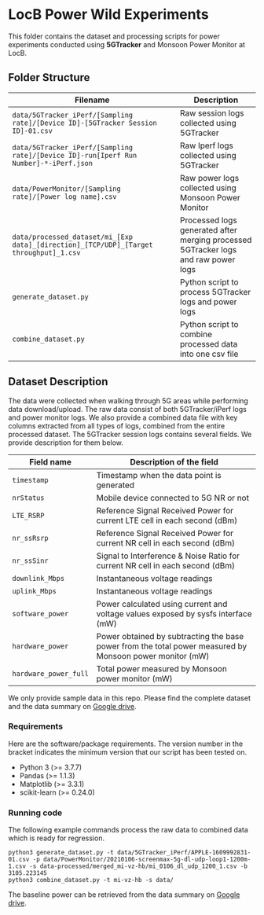 # LocB Power Wild Experiments

This folder contains the dataset and processing scripts for power experiments conducted using **5GTracker** and Monsoon Power Monitor at LocB.

## Folder Structure   

| Filename                    | Description                                                                                                |
|-----------------------------|------------------------------------------------------------------------------------------------------------|
| `data/5GTracker_iPerf/[Sampling rate]/[Device ID]-[5GTracker Session ID]-01.csv` | Raw session logs collected using 5GTracker |
| `data/5GTracker_iPerf/[Sampling rate]/[Device ID]-run[Iperf Run Number]-*-iPerf.json` | Raw Iperf logs collected using 5GTracker |
| `data/PowerMonitor/[Sampling rate]/[Power log name].csv`           | Raw power logs collected using Monsoon Power Monitor |
| `data/processed_dataset/mi_[Exp data]_[direction]_[TCP/UDP]_[Target throughput]_1.csv`		| Processed logs generated after merging processed 5GTracker logs and raw power logs |
| `generate_dataset.py`           | Python script to process 5GTracker logs and power logs |
| `combine_dataset.py`           | Python script to combine processed data into one csv file |

## Dataset Description

The data were collected when walking through 5G areas while performing data download/upload. The raw data consist of both 5GTracker/iPerf logs and power monitor logs. We also provide a combined data file with key columns extracted from all types of logs, combined from the entire processed dataset. The 5GTracker session logs contains several fields. We provide description for them below.

| Field name           | Description of the field                                           |
|----------------------|--------------------------------------------------------------------|
| `timestamp`      | Timestamp when the data point is generated |
| `nrStatus`      | Mobile device connected to 5G NR or not |
| `LTE_RSRP`      | Reference Signal Received Power for current LTE cell in each second (dBm) |
| `nr_ssRsrp`      | Reference Signal Received Power for current NR cell in each second (dBm) |
| `nr_ssSinr`      | Signal to Interference & Noise Ratio for current NR cell in each second (dBm) |
| `downlink_Mbps`      | Instantaneous voltage readings |
| `uplink_Mbps`      | Instantaneous voltage readings |
| `software_power`      | Power calculated using current and voltage values exposed by sysfs interface (mW) |
| `hardware_power`      | Power obtained by subtracting the base power from the total power measured by Monsoon power monitor (mW) |
| `hardware_power_full`      | Total power measured by Monsoon power monitor (mW) |

We only provide sample data in this repo. Please find the complete dataset and the data summary on [Google drive](https://drive.google.com/drive/folders/17DBed12BaHQtEJmSdcZW2wM_sUwW29XO?usp=sharing).

### Requirements

Here are the software/package requirements. The version number in the bracket indicates the minimum version that our script has been tested on.

- Python 3 (>= 3.7.7)
- Pandas (>= 1.1.3)
- Matplotlib (>= 3.3.1)
- scikit-learn (>= 0.24.0)

### Running code

The following example commands process the raw data to combined data which is ready for regression.

```
python3 generate_dataset.py -t data/5GTracker_iPerf/APPLE-1609992831-01.csv -p data/PowerMonitor/20210106-screenmax-5g-dl-udp-loop1-1200m-1.csv -s data-processed/merged_mi-vz-hb/mi_0106_dl_udp_1200_1.csv -b 3105.223145
python3 combine_dataset.py -t mi-vz-hb -s data/
```

The baseline power can be retrieved from the data summary on [Google drive](https://drive.google.com/drive/folders/17DBed12BaHQtEJmSdcZW2wM_sUwW29XO?usp=sharing).
